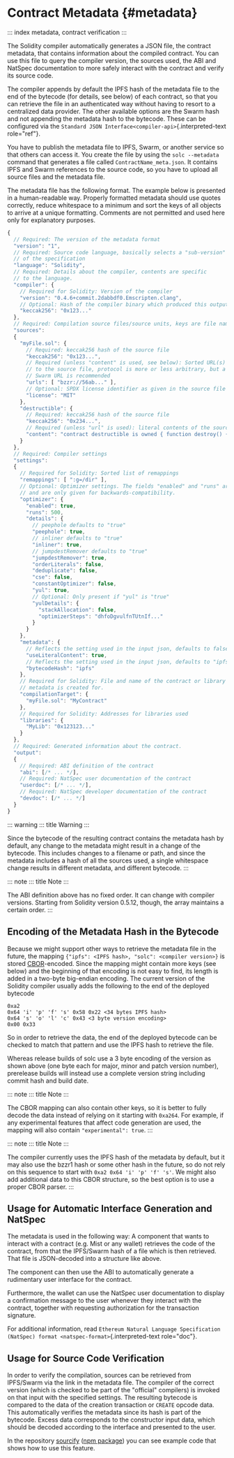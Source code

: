 # Contract Metadata {#metadata}

::: index
metadata, contract verification
:::

The Solidity compiler automatically generates a JSON file, the contract
metadata, that contains information about the compiled contract. You can
use this file to query the compiler version, the sources used, the ABI
and NatSpec documentation to more safely interact with the contract and
verify its source code.

The compiler appends by default the IPFS hash of the metadata file to
the end of the bytecode (for details, see below) of each contract, so
that you can retrieve the file in an authenticated way without having to
resort to a centralized data provider. The other available options are
the Swarm hash and not appending the metadata hash to the bytecode.
These can be configured via the
`Standard JSON Interface<compiler-api>`{.interpreted-text role="ref"}.

You have to publish the metadata file to IPFS, Swarm, or another service
so that others can access it. You create the file by using the
`solc --metadata` command that generates a file called
`ContractName_meta.json`. It contains IPFS and Swarm references to the
source code, so you have to upload all source files and the metadata
file.

The metadata file has the following format. The example below is
presented in a human-readable way. Properly formatted metadata should
use quotes correctly, reduce whitespace to a minimum and sort the keys
of all objects to arrive at a unique formatting. Comments are not
permitted and used here only for explanatory purposes.

``` javascript
{
  // Required: The version of the metadata format
  "version": "1",
  // Required: Source code language, basically selects a "sub-version"
  // of the specification
  "language": "Solidity",
  // Required: Details about the compiler, contents are specific
  // to the language.
  "compiler": {
    // Required for Solidity: Version of the compiler
    "version": "0.4.6+commit.2dabbdf0.Emscripten.clang",
    // Optional: Hash of the compiler binary which produced this output
    "keccak256": "0x123..."
  },
  // Required: Compilation source files/source units, keys are file names
  "sources":
  {
    "myFile.sol": {
      // Required: keccak256 hash of the source file
      "keccak256": "0x123...",
      // Required (unless "content" is used, see below): Sorted URL(s)
      // to the source file, protocol is more or less arbitrary, but a
      // Swarm URL is recommended
      "urls": [ "bzzr://56ab..." ],
      // Optional: SPDX license identifier as given in the source file
      "license": "MIT"
    },
    "destructible": {
      // Required: keccak256 hash of the source file
      "keccak256": "0x234...",
      // Required (unless "url" is used): literal contents of the source file
      "content": "contract destructible is owned { function destroy() { if (msg.sender == owner) selfdestruct(owner); } }"
    }
  },
  // Required: Compiler settings
  "settings":
  {
    // Required for Solidity: Sorted list of remappings
    "remappings": [ ":g=/dir" ],
    // Optional: Optimizer settings. The fields "enabled" and "runs" are deprecated
    // and are only given for backwards-compatibility.
    "optimizer": {
      "enabled": true,
      "runs": 500,
      "details": {
        // peephole defaults to "true"
        "peephole": true,
        // inliner defaults to "true"
        "inliner": true,
        // jumpdestRemover defaults to "true"
        "jumpdestRemover": true,
        "orderLiterals": false,
        "deduplicate": false,
        "cse": false,
        "constantOptimizer": false,
        "yul": true,
        // Optional: Only present if "yul" is "true"
        "yulDetails": {
          "stackAllocation": false,
          "optimizerSteps": "dhfoDgvulfnTUtnIf..."
        }
      }
    },
    "metadata": {
      // Reflects the setting used in the input json, defaults to false
      "useLiteralContent": true,
      // Reflects the setting used in the input json, defaults to "ipfs"
      "bytecodeHash": "ipfs"
    },
    // Required for Solidity: File and name of the contract or library this
    // metadata is created for.
    "compilationTarget": {
      "myFile.sol": "MyContract"
    },
    // Required for Solidity: Addresses for libraries used
    "libraries": {
      "MyLib": "0x123123..."
    }
  },
  // Required: Generated information about the contract.
  "output":
  {
    // Required: ABI definition of the contract
    "abi": [/* ... */],
    // Required: NatSpec user documentation of the contract
    "userdoc": [/* ... */],
    // Required: NatSpec developer documentation of the contract
    "devdoc": [/* ... */]
  }
}
```

::: warning
::: title
Warning
:::

Since the bytecode of the resulting contract contains the metadata hash
by default, any change to the metadata might result in a change of the
bytecode. This includes changes to a filename or path, and since the
metadata includes a hash of all the sources used, a single whitespace
change results in different metadata, and different bytecode.
:::

::: note
::: title
Note
:::

The ABI definition above has no fixed order. It can change with compiler
versions. Starting from Solidity version 0.5.12, though, the array
maintains a certain order.
:::

## Encoding of the Metadata Hash in the Bytecode

Because we might support other ways to retrieve the metadata file in the
future, the mapping `{"ipfs": <IPFS hash>, "solc": <compiler version>}`
is stored [CBOR](https://tools.ietf.org/html/rfc7049)-encoded. Since the
mapping might contain more keys (see below) and the beginning of that
encoding is not easy to find, its length is added in a two-byte
big-endian encoding. The current version of the Solidity compiler
usually adds the following to the end of the deployed bytecode

``` text
0xa2
0x64 'i' 'p' 'f' 's' 0x58 0x22 <34 bytes IPFS hash>
0x64 's' 'o' 'l' 'c' 0x43 <3 byte version encoding>
0x00 0x33
```

So in order to retrieve the data, the end of the deployed bytecode can
be checked to match that pattern and use the IPFS hash to retrieve the
file.

Whereas release builds of solc use a 3 byte encoding of the version as
shown above (one byte each for major, minor and patch version number),
prerelease builds will instead use a complete version string including
commit hash and build date.

::: note
::: title
Note
:::

The CBOR mapping can also contain other keys, so it is better to fully
decode the data instead of relying on it starting with `0xa264`. For
example, if any experimental features that affect code generation are
used, the mapping will also contain `"experimental": true`.
:::

::: note
::: title
Note
:::

The compiler currently uses the IPFS hash of the metadata by default,
but it may also use the bzzr1 hash or some other hash in the future, so
do not rely on this sequence to start with `0xa2 0x64 'i' 'p' 'f' 's'`.
We might also add additional data to this CBOR structure, so the best
option is to use a proper CBOR parser.
:::

## Usage for Automatic Interface Generation and NatSpec

The metadata is used in the following way: A component that wants to
interact with a contract (e.g. Mist or any wallet) retrieves the code of
the contract, from that the IPFS/Swarm hash of a file which is then
retrieved. That file is JSON-decoded into a structure like above.

The component can then use the ABI to automatically generate a
rudimentary user interface for the contract.

Furthermore, the wallet can use the NatSpec user documentation to
display a confirmation message to the user whenever they interact with
the contract, together with requesting authorization for the transaction
signature.

For additional information, read
`Ethereum Natural Language Specification (NatSpec) format <natspec-format>`{.interpreted-text
role="doc"}.

## Usage for Source Code Verification

In order to verify the compilation, sources can be retrieved from
IPFS/Swarm via the link in the metadata file. The compiler of the
correct version (which is checked to be part of the \"official\"
compilers) is invoked on that input with the specified settings. The
resulting bytecode is compared to the data of the creation transaction
or `CREATE` opcode data. This automatically verifies the metadata since
its hash is part of the bytecode. Excess data corresponds to the
constructor input data, which should be decoded according to the
interface and presented to the user.

In the repository [sourcify](https://github.com/ethereum/sourcify) ([npm
package](https://www.npmjs.com/package/source-verify)) you can see
example code that shows how to use this feature.
